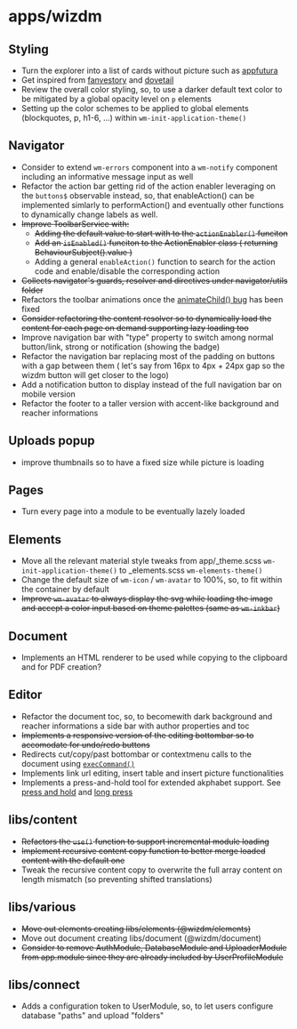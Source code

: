 # **apps/wizdm**

## Styling
* Turn the explorer into a list of cards without picture such as [appfutura](https://www.appfutura.com/app-projects)
* Get inspired from [fanvestory](https://fanvestory.com) and [dovetail](https://dovetailapp.com/)
* Review the overall color styling, so, to use a darker default text color to be mitigated by a global opacity level on `p` elements
* Setting up the color schemes to be applied to global elements (blockquotes, p, h1-6, ...) within `wm-init-application-theme()`

## Navigator
* Consider to extend  `wm-errors` component into a `wm-notify` component including an informative message input as well
* Refactor the action bar getting rid of the action enabler leveraging on the `buttons$` observable instead, so, that enableAction() can be implemented simlarly to performAction() and eventually other functions to dynamically change labels as well. 
* ~~Improve ToolbarService with:~~
  * ~~Adding the default value to start with to the `actionEnabler()` funciton~~
  * ~~Add an `isEnabled()` funciton to the ActionEnabler class ( returning BehaviourSubject().value )~~
  * Adding a general `enableAction()` function to search for the action code and enable/disable the corresponding action
* ~~Collects navigator's guards, resolver and directives under navigator/utils folder~~
* Refactors the toolbar animations once the [animateChild() bug](https://github.com/angular/angular/issues/27245) has been fixed
* ~~Consider refactoring the content resolver so to dynamically load the content for each page on demand supporting lazy loading too~~
* Improve navigation bar with "type" property to switch among normal button/link, strong or notification (showing the badge)
* Refactor the navigation bar replacing most of the padding on buttons with a gap between them ( let's say from 16px to 4px + 24px gap so the wizdm button will get closer to the logo)
* Add a notification button to display instead of the full navigation bar on mobile version
* Refactor the footer to a taller version with accent-like background and reacher informations

## Uploads popup
* improve thumbnails so to have a fixed size while picture is loading

## Pages
* Turn every page into a module to be eventually lazely loaded

## Elements
* Move all the relevant material style tweaks from app/_theme.scss `wm-init-application-theme()` to _elements.scss `wm-elements-theme()`
* Change the default size of `wm-icon` / `wm-avatar` to 100%, so, to fit within the container by default
* ~~Improve `wm-avatar` to always display the svg while loading the image and accept a color input based on theme palettes (same as `wm-inkbar`)~~

## Document
* Implements an HTML renderer to be used while copying to the clipboard and for PDF creation?

## Editor
* Refactor the document toc, so, to becomewith dark background and reacher informations a side bar with author properties and toc
* ~~Implements a responsive version of the editing bottombar so to accomodate for undo/redo buttons~~
* Redirects cut/copy/past bottombar or contextmenu calls to the document using [`execCommand()`](https://developer.mozilla.org/en-US/docs/Web/API/Document/execCommand)
* Implements link url editing, insert table and insert picture functionalities
* Implements a press-and-hold tool for extended akphabet support. See [press and hold](https://github.com/kasperpeulen/PressAndHold) and [long press](https://github.com/quentint/long-press)

## libs/content
* ~~Refactors the `use()` function to support incremental module loading~~
* ~~Implement recursive content copy function to better merge loaded content with the default one~~
* Tweak the recursive content copy to overwrite the full array content on length mismatch (so preventing shifted translations)

## libs/various
* ~~Move out elements creating libs/elements (@wizdm/elements)~~
* Move out document creating libs/document (@wizdm/document)
* ~~Consider to remove AuthModule, DatabaseModule and UploaderModule from app.module since they are already included by UserProfileModule~~

## libs/connect
* Adds a configuration token to UserModule, so, to let users configure database "paths" and upload "folders"
